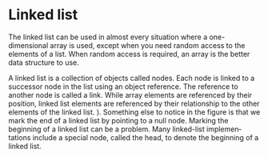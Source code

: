 # Linked list

The linked list can be used in almost every situation where a one-dimensional array is used,
except when you need random access to the elements of a list. When random access is
required, an array is the better data structure to use.

A linked list is a collection of objects called nodes. Each node is linked to a successor
node in the list using an object reference. The reference to another node is called a link.
While array elements are referenced by their position, linked list elements are referenced
by their relationship to the other elements of the linked list. 
). Something else to notice in the figure is that we mark the end of a linked
list by pointing to a null node.
Marking the beginning of a linked list can be a problem. Many linked-list implemen‐
tations include a special node, called the head, to denote the beginning of a linked list.